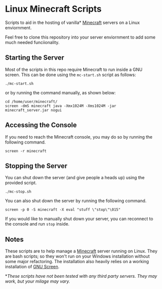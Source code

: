 Linux Minecraft Scripts
=======================
Scripts to aid in the hosting of vanilla* [Minecraft](http://www.minecraft.net) servers on a Linux enviornment.

Feel free to clone this repository into your server enviornment to add some much needed funciionality. 

Starting the Server
-------------------
Most of the scripts in this repo require Minecraft to run inside a GNU screen. This can be done using the `mc-start.sh` script as follows:

    ./mc-start.sh
    
or by running the command manually, as shown below:

    cd /home/user/minecraft/
    screen -dmS minecraft java -Xmx1024M -Xms1024M -jar minecraft_server.jar nogui

Accessing the Console
---------------------
If you need to reach the Minecraft console, you may do so by running the following command. 

    screen -r minecraft

Stopping the Server
-------------------
You can shut down the server (and give people a heads up) using the provided script.

    ./mc-stop.sh
    
You can also shut down the server by running the following command.

    screen -p 0 -S minecraft -X eval "stuff \"stop\"\015"

If you would like to manually shut down your server, you can reconnect to the console and run `stop` inside.


Notes
-----
These scripts are to help manage a [Minecraft](http://www.minecraft.net) server running on Linux. They are bash scripts; so they won't run on your Windows installation without some major refactoring. The installation also heavily relies on a working installation of [GNU Screen](http://www.gnu.org/software/screen/). 

 **These scripts have not been tested with any third party servers. They may work, but your milage may vary.*
